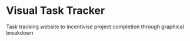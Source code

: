 # Visual Task Tracker
Task tracking website to incentivise project completion through graphical breakdown
